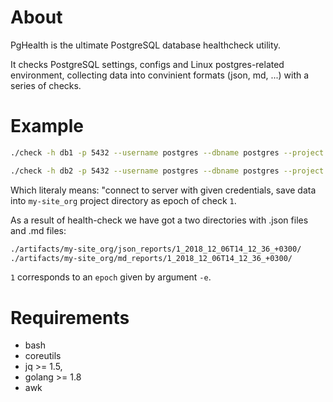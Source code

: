 About
===
PgHealth is the ultimate PostgreSQL database healthcheck utility.

It checks PostgreSQL settings, configs and Linux
postgres-related environment, collecting data
into convinient formats (json, md, ...) with
a series of checks.

Example
===

```bash
./check -h db1 -p 5432 --username postgres --dbname postgres --project my-site_org -e 1
```

```bash
./check -h db2 -p 5432 --username postgres --dbname postgres --project my-site_org -e 1
```

Which literaly means: "connect to server with given credentials, save data into `my-site_org`
project directory as epoch of check `1`.

As a result of health-check we have got a two directories with .json files and .md files:

```bash
./artifacts/my-site_org/json_reports/1_2018_12_06T14_12_36_+0300/
./artifacts/my-site_org/md_reports/1_2018_12_06T14_12_36_+0300/
```

`1` corresponds to an `epoch` given by argument `-e`.

Requirements
===

* bash
* coreutils
* jq >= 1.5,
* golang >= 1.8
* awk


